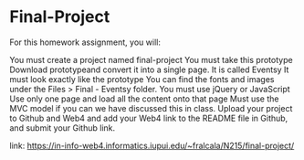 # Final-Project

For this homework assignment, you will:

You must create a project named final-project
You must take this prototype Download prototypeand convert it into a single page. It is called Eventsy
It must look exactly like the prototype
You can find the fonts and images under the Files > Final - Eventsy folder.
You must use jQuery or JavaScript
Use only one page and load all the content onto that page
Must use the MVC model if you can we have discussed this in class.
Upload your project to Github and Web4 and add your Web4 link to the README file in Github, and submit your Github link.

link: https://in-info-web4.informatics.iupui.edu/~fralcala/N215/final-project/
